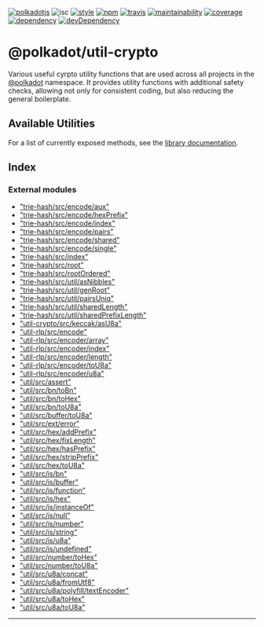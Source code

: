 
[![polkadotjs](https://img.shields.io/badge/polkadot-js-orange.svg?style=flat-square)](https://polkadot.js.org) ![isc](https://img.shields.io/badge/license-ISC-lightgrey.svg?style=flat-square) [![style](https://img.shields.io/badge/code%20style-semistandard-lightgrey.svg?style=flat-square)](https://github.com/Flet/semistandard) [![npm](https://img.shields.io/npm/v/@polkadot/util-crypto.svg?style=flat-square)](https://www.npmjs.com/package/@polkadot/util-crypto) [![travis](https://img.shields.io/travis/polkadot-js/common.svg?style=flat-square)](https://travis-ci.org/polkadot-js/common) [![maintainability](https://img.shields.io/codeclimate/maintainability/polkadot-js/common.svg?style=flat-square)](https://codeclimate.com/github/polkadot-js/common/maintainability) [![coverage](https://img.shields.io/coveralls/polkadot-js/common.svg?style=flat-square)](https://coveralls.io/github/polkadot-js/common?branch=master) [![dependency](https://david-dm.org/polkadot-js/common.svg?style=flat-square&path=packages/util)](https://david-dm.org/polkadot-js/common?path=packages/util-crypto) [![devDependency](https://david-dm.org/polkadot-js/common/dev-status.svg?style=flat-square&path=packages/util-crypto)](https://david-dm.org/polkadot-js/common?path=packages/util-crypto#info=devDependencies)

@polkadot/util-crypto
=====================

Various useful cyrpto utility functions that are used across all projects in the [@polkadot](https://polkadot.js.org) namespace. It provides utility functions with additional safety checks, allowing not only for consistent coding, but also reducing the general boilerplate.

Available Utilities
-------------------

For a list of currently exposed methods, see the [library documentation](docs/README.md).

## Index

### External modules

* ["trie-hash/src/encode/aux"](modules/_trie_hash_src_encode_aux_.md)
* ["trie-hash/src/encode/hexPrefix"](modules/_trie_hash_src_encode_hexprefix_.md)
* ["trie-hash/src/encode/index"](modules/_trie_hash_src_encode_index_.md)
* ["trie-hash/src/encode/pairs"](modules/_trie_hash_src_encode_pairs_.md)
* ["trie-hash/src/encode/shared"](modules/_trie_hash_src_encode_shared_.md)
* ["trie-hash/src/encode/single"](modules/_trie_hash_src_encode_single_.md)
* ["trie-hash/src/index"](modules/_trie_hash_src_index_.md)
* ["trie-hash/src/root"](modules/_trie_hash_src_root_.md)
* ["trie-hash/src/rootOrdered"](modules/_trie_hash_src_rootordered_.md)
* ["trie-hash/src/util/asNibbles"](modules/_trie_hash_src_util_asnibbles_.md)
* ["trie-hash/src/util/genRoot"](modules/_trie_hash_src_util_genroot_.md)
* ["trie-hash/src/util/pairsUniq"](modules/_trie_hash_src_util_pairsuniq_.md)
* ["trie-hash/src/util/sharedLength"](modules/_trie_hash_src_util_sharedlength_.md)
* ["trie-hash/src/util/sharedPrefixLength"](modules/_trie_hash_src_util_sharedprefixlength_.md)
* ["util-crypto/src/keccak/asU8a"](modules/_util_crypto_src_keccak_asu8a_.md)
* ["util-rlp/src/encode"](modules/_util_rlp_src_encode_.md)
* ["util-rlp/src/encoder/array"](modules/_util_rlp_src_encoder_array_.md)
* ["util-rlp/src/encoder/index"](modules/_util_rlp_src_encoder_index_.md)
* ["util-rlp/src/encoder/length"](modules/_util_rlp_src_encoder_length_.md)
* ["util-rlp/src/encoder/toU8a"](modules/_util_rlp_src_encoder_tou8a_.md)
* ["util-rlp/src/encoder/u8a"](modules/_util_rlp_src_encoder_u8a_.md)
* ["util/src/assert"](modules/_util_src_assert_.md)
* ["util/src/bn/toBn"](modules/_util_src_bn_tobn_.md)
* ["util/src/bn/toHex"](modules/_util_src_bn_tohex_.md)
* ["util/src/bn/toU8a"](modules/_util_src_bn_tou8a_.md)
* ["util/src/buffer/toU8a"](modules/_util_src_buffer_tou8a_.md)
* ["util/src/ext/error"](modules/_util_src_ext_error_.md)
* ["util/src/hex/addPrefix"](modules/_util_src_hex_addprefix_.md)
* ["util/src/hex/fixLength"](modules/_util_src_hex_fixlength_.md)
* ["util/src/hex/hasPrefix"](modules/_util_src_hex_hasprefix_.md)
* ["util/src/hex/stripPrefix"](modules/_util_src_hex_stripprefix_.md)
* ["util/src/hex/toU8a"](modules/_util_src_hex_tou8a_.md)
* ["util/src/is/bn"](modules/_util_src_is_bn_.md)
* ["util/src/is/buffer"](modules/_util_src_is_buffer_.md)
* ["util/src/is/function"](modules/_util_src_is_function_.md)
* ["util/src/is/hex"](modules/_util_src_is_hex_.md)
* ["util/src/is/instanceOf"](modules/_util_src_is_instanceof_.md)
* ["util/src/is/null"](modules/_util_src_is_null_.md)
* ["util/src/is/number"](modules/_util_src_is_number_.md)
* ["util/src/is/string"](modules/_util_src_is_string_.md)
* ["util/src/is/u8a"](modules/_util_src_is_u8a_.md)
* ["util/src/is/undefined"](modules/_util_src_is_undefined_.md)
* ["util/src/number/toHex"](modules/_util_src_number_tohex_.md)
* ["util/src/number/toU8a"](modules/_util_src_number_tou8a_.md)
* ["util/src/u8a/concat"](modules/_util_src_u8a_concat_.md)
* ["util/src/u8a/fromUtf8"](modules/_util_src_u8a_fromutf8_.md)
* ["util/src/u8a/polyfill/textEncoder"](modules/_util_src_u8a_polyfill_textencoder_.md)
* ["util/src/u8a/toHex"](modules/_util_src_u8a_tohex_.md)
* ["util/src/u8a/toU8a"](modules/_util_src_u8a_tou8a_.md)

---

